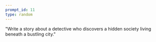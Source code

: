 ```yaml
---
prompt_id: 11
type: random
---
```


"Write a story about a detective who discovers a hidden society living beneath a bustling city."
